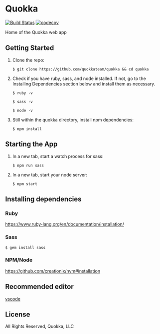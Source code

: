 # Quokka

[![Build Status](https://travis-ci.org/quokkateam/quokka.svg?branch=master)](https://travis-ci.org/quokkateam/quokka)
[![codecov](https://codecov.io/gh/quokkateam/quokka/branch/master/graph/badge.svg)](https://codecov.io/gh/quokkateam/quokka)

Home of the Quokka web app 

## Getting Started

1. Clone the repo:

    ```
    $ git clone https://github.com/quokkateam/quokka && cd quokka
    ```

2. Check if you have ruby, sass, and node installed. If not, go to the Installing Dependencies section below and install them as necessary.

    ```
    $ ruby -v
    ```
    ```
    $ sass -v
    ```
    ```
    $ node -v
    ```

3. Still within the quokka directory, install npm dependencies:

    ```
    $ npm install
    ```

## Starting the App

1. In a new tab, start a watch process for sass:

    ```
    $ npm run sass
    ```

2. In a new tab, start your node server:

    ```
    $ npm start
    ```

## Installing dependencies

### Ruby

<https://www.ruby-lang.org/en/documentation/installation/>

### Sass

    $ gem install sass

### NPM/Node

<https://github.com/creationix/nvm#installation>

## Recommended editor

[vscode](https://code.visualstudio.com/download)

## License

All Rights Reserved, Quokka, LLC
